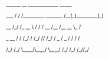 <p>______  __            _____________       _____ <p/>
<p>___  / / /_________  _______  /__(_)_________(_)</p>
<p>__  /_/ /_  __ \  / / /  __  /__  /__  __ \_  / </p>
<p>_  __  / / /_/ / /_/ // /_/ / _  / _  / / /  / </p>
<p>/_/ /_/  \____/\__,_/ \__,_/  /_/  /_/ /_//_/<p/>
